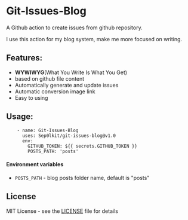 # Git-Issues-Blog

A Github action to create issues from github repository.

I use this action for my blog system,  make me more focused on writing.

## **Features:**

- **WYWIWYG**(What You Write Is What You Get)
- based on github file content 
- Automatically generate and update issues
- Automatic conversion image link
- Easy to using

## Usage:

```
    - name: Git-Issues-Blog
      uses: Sep0lkit/git-issues-blog@v1.0
      env:
        GITHUB_TOKEN: ${{ secrets.GITHUB_TOKEN }}
        POSTS_PATH: 'posts'
```

#### Environment variables
- `POSTS_PATH` - blog posts folder name, default is "posts"



## License

MIT License - see the [LICENSE](LICENSE) file for details